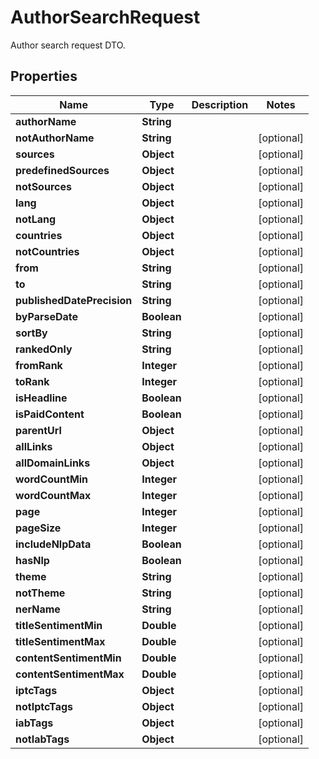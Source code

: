 

# AuthorSearchRequest

Author search request DTO.

## Properties

| Name | Type | Description | Notes |
|------------ | ------------- | ------------- | -------------|
|**authorName** | **String** |  |  |
|**notAuthorName** | **String** |  |  [optional] |
|**sources** | **Object** |  |  [optional] |
|**predefinedSources** | **Object** |  |  [optional] |
|**notSources** | **Object** |  |  [optional] |
|**lang** | **Object** |  |  [optional] |
|**notLang** | **Object** |  |  [optional] |
|**countries** | **Object** |  |  [optional] |
|**notCountries** | **Object** |  |  [optional] |
|**from** | **String** |  |  [optional] |
|**to** | **String** |  |  [optional] |
|**publishedDatePrecision** | **String** |  |  [optional] |
|**byParseDate** | **Boolean** |  |  [optional] |
|**sortBy** | **String** |  |  [optional] |
|**rankedOnly** | **String** |  |  [optional] |
|**fromRank** | **Integer** |  |  [optional] |
|**toRank** | **Integer** |  |  [optional] |
|**isHeadline** | **Boolean** |  |  [optional] |
|**isPaidContent** | **Boolean** |  |  [optional] |
|**parentUrl** | **Object** |  |  [optional] |
|**allLinks** | **Object** |  |  [optional] |
|**allDomainLinks** | **Object** |  |  [optional] |
|**wordCountMin** | **Integer** |  |  [optional] |
|**wordCountMax** | **Integer** |  |  [optional] |
|**page** | **Integer** |  |  [optional] |
|**pageSize** | **Integer** |  |  [optional] |
|**includeNlpData** | **Boolean** |  |  [optional] |
|**hasNlp** | **Boolean** |  |  [optional] |
|**theme** | **String** |  |  [optional] |
|**notTheme** | **String** |  |  [optional] |
|**nerName** | **String** |  |  [optional] |
|**titleSentimentMin** | **Double** |  |  [optional] |
|**titleSentimentMax** | **Double** |  |  [optional] |
|**contentSentimentMin** | **Double** |  |  [optional] |
|**contentSentimentMax** | **Double** |  |  [optional] |
|**iptcTags** | **Object** |  |  [optional] |
|**notIptcTags** | **Object** |  |  [optional] |
|**iabTags** | **Object** |  |  [optional] |
|**notIabTags** | **Object** |  |  [optional] |




